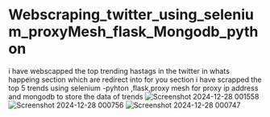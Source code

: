 # Webscraping_twitter_using_selenium_proxyMesh_flask_Mongodb_python
 i have webscapped the top trending hastags in the twitter in whats happeing section which are redirect into for you section i have scrapped the top 5 trends  using selenium -pyhton ,flask,proxy mesh for proxy ip address and mongodb to store the data of trends
![Screenshot 2024-12-28 001558](https://github.com/user-attachments/assets/b3c886a5-2b8c-4579-b03a-c0c092b15810)
![Screenshot 2024-12-28 000756](https://github.com/user-attachments/assets/e9a66ef8-2cdd-4d86-9227-16fde3a5347a)
![Screenshot 2024-12-28 000747](https://github.com/user-attachments/assets/d6ffb08e-4677-42d4-ac70-2810270754c4)
